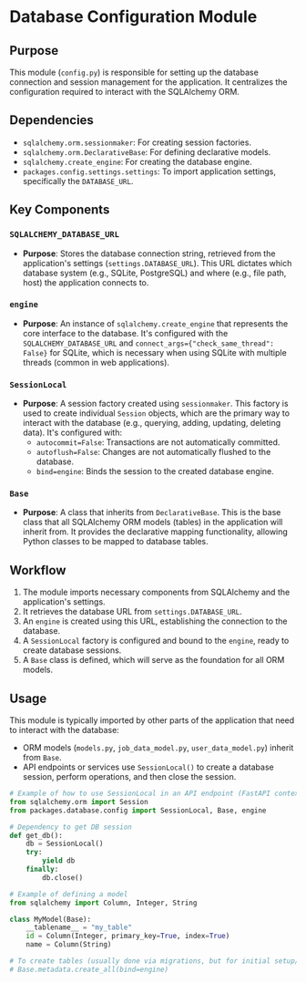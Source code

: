 # Database Configuration Module

## Purpose
This module (`config.py`) is responsible for setting up the database connection and session management for the application. It centralizes the configuration required to interact with the SQLAlchemy ORM.

## Dependencies
- `sqlalchemy.orm.sessionmaker`: For creating session factories.
- `sqlalchemy.orm.DeclarativeBase`: For defining declarative models.
- `sqlalchemy.create_engine`: For creating the database engine.
- `packages.config.settings.settings`: To import application settings, specifically the `DATABASE_URL`.

## Key Components

### `SQLALCHEMY_DATABASE_URL`
- **Purpose**: Stores the database connection string, retrieved from the application's settings (`settings.DATABASE_URL`). This URL dictates which database system (e.g., SQLite, PostgreSQL) and where (e.g., file path, host) the application connects to.

### `engine`
- **Purpose**: An instance of `sqlalchemy.create_engine` that represents the core interface to the database. It's configured with the `SQLALCHEMY_DATABASE_URL` and `connect_args={"check_same_thread": False}` for SQLite, which is necessary when using SQLite with multiple threads (common in web applications).

### `SessionLocal`
- **Purpose**: A session factory created using `sessionmaker`. This factory is used to create individual `Session` objects, which are the primary way to interact with the database (e.g., querying, adding, updating, deleting data). It's configured with:
  - `autocommit=False`: Transactions are not automatically committed.
  - `autoflush=False`: Changes are not automatically flushed to the database.
  - `bind=engine`: Binds the session to the created database engine.

### `Base`
- **Purpose**: A class that inherits from `DeclarativeBase`. This is the base class that all SQLAlchemy ORM models (tables) in the application will inherit from. It provides the declarative mapping functionality, allowing Python classes to be mapped to database tables.

## Workflow
1. The module imports necessary components from SQLAlchemy and the application's settings.
2. It retrieves the database URL from `settings.DATABASE_URL`.
3. An `engine` is created using this URL, establishing the connection to the database.
4. A `SessionLocal` factory is configured and bound to the `engine`, ready to create database sessions.
5. A `Base` class is defined, which will serve as the foundation for all ORM models.

## Usage
This module is typically imported by other parts of the application that need to interact with the database:
- ORM models (`models.py`, `job_data_model.py`, `user_data_model.py`) inherit from `Base`.
- API endpoints or services use `SessionLocal()` to create a database session, perform operations, and then close the session.

```python
# Example of how to use SessionLocal in an API endpoint (FastAPI context)
from sqlalchemy.orm import Session
from packages.database.config import SessionLocal, Base, engine

# Dependency to get DB session
def get_db():
    db = SessionLocal()
    try:
        yield db
    finally:
        db.close()

# Example of defining a model
from sqlalchemy import Column, Integer, String

class MyModel(Base):
    __tablename__ = "my_table"
    id = Column(Integer, primary_key=True, index=True)
    name = Column(String)

# To create tables (usually done via migrations, but for initial setup/testing)
# Base.metadata.create_all(bind=engine)
```